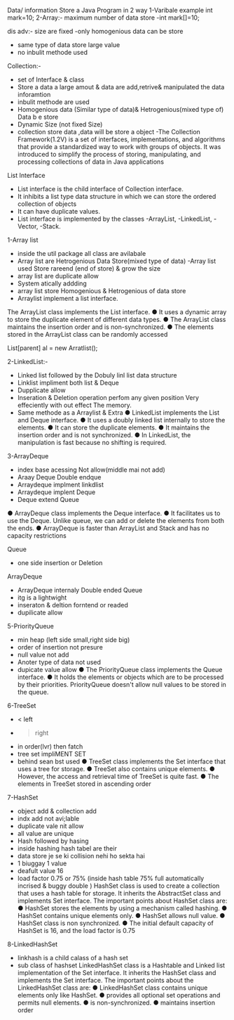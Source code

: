  Data/ information  Store a Java Program in 2 way
 1-Varibale 
 example int mark=10;
 2-Array:- maximum number of data store 
          -int mark[]=10;

dis adv:- size are fixed 
-only homogenious data can be store 
- same type of data store large value
- no inbulit methode used

Collection:-
- set of Interface & class
- Store a data a large amout & data are add,retrive& manipulated the data inforamtion
- inbulit methode are used
- Homogenious data (Similar type of data)& Hetrogenious(mixed type of) Data  b e store
- Dynamic Size (not fixed Size)
- collection store data ,data will be store a object
-The Collection Framework(1.2V) is a set of interfaces, implementations, and algorithms 
that provide a standardized way to work with groups of objects. It was introduced to 
simplify the process of storing, manipulating, and processing collections of data in Java 
applications

List Interface
- List interface is the child interface of Collection interface.
- It inhibits a list type data structure in which we can store the ordered collection of objects
- It can have  duplicate values.
- List interface is implemented by the classes 
                -ArrayList,
                -LinkedList, 
                -Vector,
                -Stack.




1-Array list
- inside the util package all class are avilabale
- Array list are Hetrogenious Data Store(mixed type of data)
-Array list used Store rareend (end of store) & grow the size 
- array list are duplicate allow 
- System atically  addding 
- array list store Homogenious & Hetrogenious of  data store
- Arraylist implement a list interface.

The ArrayList class implements the List interface. 
● It uses a dynamic array to store the duplicate element of different data types. 
● The ArrayList class maintains the insertion order and is non-synchronized.
● The elements stored in the ArrayList class can be randomly accessed

List[parent] al = new Arratlist();


2-LinkedList:-
- Linked list followed by the Dobuly linl list data structure
- Linklist  impliment both list & Deque 
- Dupplicate allow
- Inseration & Deletion operation perfom any given position Very effeciently with out effect The memory.
- Same methode as a Arraylist & Extra 
● LinkedList implements the List and Deque interface.
● It uses a doubly linked list internally to store the elements. 
● It can store the duplicate elements. 
● It maintains the insertion order and is not synchronized. 
● In LinkedList, the manipulation is fast because no shifting is required.

3-ArrayDeque
- index base  acessing Not allow(middle mai not add)
- Araay Deque  Double endque
- Arraydeque implment linkdlist
- Arraydeque implent Deque
- Deque extend Queue 

● ArrayDeque class implements the Deque interface. 
● It facilitates us to use the Deque. Unlike queue, we can add or delete the elements from 
both the ends.
● ArrayDeque is faster than ArrayList and Stack and has no capacity restrictions

Queue
- one side insertion or Deletion

ArrayDeque 
- ArrayDeque internaly Double ended  Queue
- itg is a lightwight 
- inseraton & deltion  forntend or readed
- dupilicate allow

5-PriorityQueue
- min heap (left side small,right side big)
- order of insertion not presure
- null value not add
- Anoter type of data not used
- dupicate value allow
● The PriorityQueue class implements the Queue interface. 
● It holds the elements or objects which are to be processed by their priorities. 
PriorityQueue doesn't allow null values to be stored in the queue.

6-TreeSet
- < left
- > right
- in order(lvr) then fatch
- tree set  impliMENT SET
- behind sean bst used
● TreeSet class implements the Set interface that uses a tree for storage. 
● TreeSet also contains unique elements. 
● However, the access and retrieval time of TreeSet is quite fast. 
● The elements in TreeSet stored in ascending order


7-HashSet
- object add & collection add
- indx add not avi;lable
-  duplicate vale nit allow
- all value are unique
- Hash followed by hasing 
- inside hashing hash tabel are their
- data store je se ki collision nehi ho sekta hai 
- 1 biuggay 1 value 
- deafult value 16 
- load factor 0.75 or 75% (inside hash table 75% full automatically incrised  & buggy double )
HashSet class is used to create a collection that uses a hash table for storage. It inherits 
the AbstractSet class and implements Set interface.
The important points about HashSet class are:
● HashSet stores the elements by using a mechanism called hashing.
● HashSet contains unique elements only.
● HashSet allows null value.
● HashSet class is non synchronized.
● The initial default capacity of HashSet is 16, and the load factor is 0.75



8-LinkedHashSet
- linkhash is a child calass of a hash set
- sub class of hashset
LinkedHashSet class is a Hashtable and Linked list implementation of the Set interface. It 
inherits the HashSet class and implements the Set interface.
The important points about the LinkedHashSet class are:
● LinkedHashSet class contains unique elements only like HashSet.
● provides all optional set operations and permits null elements.
● is non-synchronized.
● maintains insertion order









